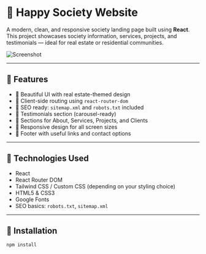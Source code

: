 # 🏡 Happy Society Website

A modern, clean, and responsive society landing page built using **React**.  
This project showcases society information, services, projects, and testimonials — ideal for real estate or residential communities.

![Screenshot](./public/screenshot.jpg)

---

## 🌟 Features

- 🎨 Beautiful UI with real estate-themed design
- 🧭 Client-side routing using `react-router-dom`
- 📄 SEO ready: `sitemap.xml` and `robots.txt` included
- 💬 Testimonials section (carousel-ready)
- 🏢 Sections for About, Services, Projects, and Clients
- 📱 Responsive design for all screen sizes
- 🔗 Footer with useful links and contact options

---

## 🧱 Technologies Used

- React
- React Router DOM
- Tailwind CSS / Custom CSS (depending on your styling choice)
- HTML5 & CSS3
- Google Fonts
- SEO basics: `robots.txt`, `sitemap.xml`

---

## 🚀 Installation

```bash
npm install
